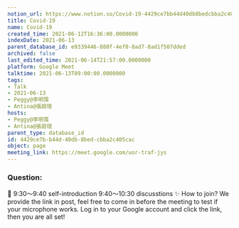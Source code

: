 ```yaml
---
notion_url: https://www.notion.so/Covid-19-4429ce7bb44d40db8bedcbba2c405cac
title: Covid-19
name: Covid-19
created_time: 2021-06-12T16:36:00.0000000
indexDate: 2021-06-13
parent_database_id: e9339446-880f-4ef0-8ad7-8ad1f507dded
archived: false
last_edited_time: 2021-06-14T21:57:00.0000000
platform: Google Meet
talktime: 2021-06-13T09:00:00.0000000
tags:
- Talk
- 2021-06-13
- Peggy@李明霈
- Antina@張庭瑄
hosts:
- Peggy@李明霈
- Antina@張庭瑄
parent_type: database_id
id: 4429ce7b-b44d-40db-8bed-cbba2c405cac
object: page
meeting_link: https://meet.google.com/uor-traf-jys
---
```


### Question:


   
   
   
   
   
📅
9:30～9:40 self-introduction
9:40～10:30 discusstions
✨
How to join?
We provide the link in post, feel free to come in before the meeting to test if your microphone works. Log in to your Google account and click the link, then you are all set!

